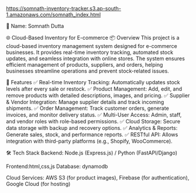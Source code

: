 https://somnath-inventory-tracker.s3.ap-south-1.amazonaws.com/somnath_index.html

👤 Name: Somnath Dutta

🌐 Cloud-Based Inventory for E-commerce
📦 Overview
This project is a cloud-based inventory management system designed for e-commerce businesses. It provides real-time inventory tracking, automated stock updates, and seamless integration with online stores. The system ensures efficient management of products, suppliers, and orders, helping businesses streamline operations and prevent stock-related issues.

🚀 Features
✅ Real-time Inventory Tracking: Automatically updates stock levels after every sale or restock.
✅ Product Management: Add, edit, and remove products with detailed descriptions, images, and pricing.
✅ Supplier & Vendor Integration: Manage supplier details and track incoming shipments.
✅ Order Management: Track customer orders, generate invoices, and monitor delivery status.
✅ Multi-User Access: Admin, staff, and vendor roles with role-based permissions.
✅ Cloud Storage: Secure data storage with backup and recovery options.
✅ Analytics & Reports: Generate sales, stock, and performance reports.
✅ RESTful API: Allows integration with third-party platforms (e.g., Shopify, WooCommerce).

🛠️ Tech Stack
Backend: Node.js (Express.js) / Python (FastAPI/Django)

Frontend:html,css,js
Database: dynamodb

Cloud Services: AWS S3 (for product images), Firebase (for authentication), Google Cloud (for hosting)

